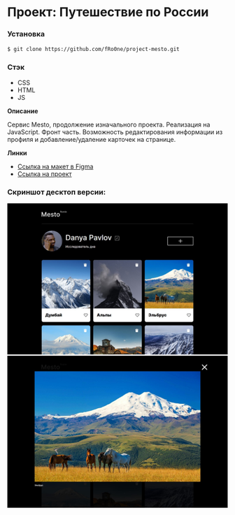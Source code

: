 # Проект: Путешествие по России

### Установка
``` bash
$ git clone https://github.com/fRo0ne/project-mesto.git
```

### Стэк
* CSS
* HTML
* JS

**Описание**

Сервис Mesto, продолжение изначального проекта. Реализация на JavaScript. Фронт часть. Возможность редактирования информации из профиля и добавление/удаление карточек на странице.

**Линки**

* [Ссылка на макет в Figma](https://www.figma.com/file/2cn9N9jSkmxD84oJik7xL7/JavaScript.-Sprint-4?node-id=0%3A1)
* [Ссылка на проект](https://fro0ne.github.io/project-mesto/)

### Скриншот десктоп версии:

<img src="images/screenshots/1024.JPG">
<img src="images/screenshots/1024-popup.JPG">
